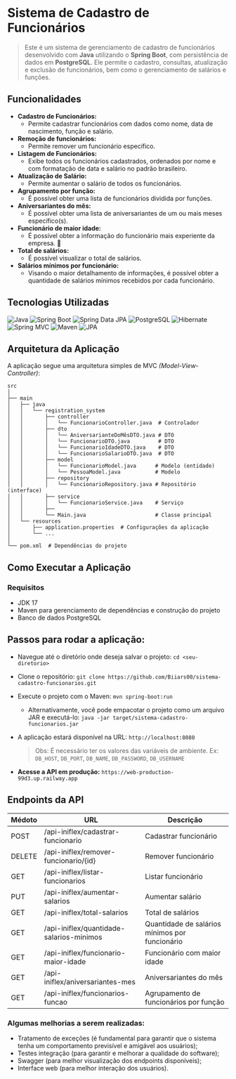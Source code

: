 # Sistema de Cadastro de Funcionários 

> Este é um sistema de gerenciamento de cadastro de funcionários desenvolvido com **Java** utilizando o **Spring Boot**, com persistência de dados em **PostgreSQL**. Ele permite o cadastro, consultas, atualização e exclusão de funcionários, bem como o gerenciamento de salários e funções.

## Funcionalidades
- **Cadastro de Funcionários:**
     - Permite cadastrar funcionários com dados como nome, data de nascimento, função e salário.
- **Remoção de funcionários:** 
     - Permite remover um funcionário específico.
- **Listagem de Funcionários:**
     - Exibe todos os funcionários cadastrados, ordenados por nome e com formatação de data e salário no padrão brasileiro.
- **Atualização de Salário:** 
     - Permite aumentar o salário de todos os funcionários.
- **Agrupamento por função:**
     - É possível obter uma lista de funcionários dividida por funções.
- **Aniversariantes do mês:**
     - É possível obter uma lista de aniversariantes de um ou mais meses específico(s).
- **Funcionário de maior idade:**
     - É possível obter a informação do funcionário mais experiente da empresa. 🎉
- **Total de salários:** 
     - É possível visualizar o total de salários.
- **Salários mínimos por funcionário:**
     - Visando o maior detalhamento de informações, é possível obter a quantidade de salários mínimos recebidos por cada funcionário.

## Tecnologias Utilizadas
![Java](https://img.shields.io/badge/Java-007396?style=flat&logo=java&logoColor=white)
![Spring Boot](https://img.shields.io/badge/Spring%20Boot-6DB33F?style=flat&logo=springboot&logoColor=white)
![Spring Data JPA](https://img.shields.io/badge/Spring%20Data%20JPA-6DB33F?style=flat&logo=spring&logoColor=white)
![PostgreSQL](https://img.shields.io/badge/PostgreSQL-336791?style=flat&logo=postgresql&logoColor=white)
![Hibernate](https://img.shields.io/badge/Hibernate-8D704A?style=flat&logo=hibernate&logoColor=white)
![Spring MVC](https://img.shields.io/badge/Spring%20MVC-6DB33F?style=flat&logo=spring&logoColor=white)
![Maven](https://img.shields.io/badge/Maven-C71A36?style=flat&logo=apachemaven&logoColor=white)
![JPA](https://img.shields.io/badge/JPA-1C3A3E?style=flat&logo=java&logoColor=white)

## Arquitetura da Aplicação
A aplicação segue uma arquitetura simples de MVC *(Model-View-Controller)*:

```
src
│
├── main
│   ├── java
│   │   └── registration_system
│   │       ├── controller
│   │       │   └── FuncionarioController.java  # Controlador
│   │       ├── dto
│   │       │   └── AniversarianteDoMêsDTO.java # DTO
│   │       │   └── FuncionarioDTO.java         # DTO
│   │       │   └── FuncionarioIdadeDTO.java    # DTO
│   │       │   └── FuncionarioSalarioDTO.java  # DTO
│   │       ├── model
│   │       │   └── FuncionarioModel.java      # Modelo (entidade)
│   │       │   └── PessoaModel.java           # Modelo 
│   │       ├── repository
│   │       │   └── FuncionarioRepository.java # Repositório (interface)
│   │       ├── service
│   │       │   └── FuncionarioService.java    # Serviço
│   │       ├──
│   │       └── Main.java                      # Classe principal
│   └── resources
│       ├── application.properties  # Configurações da aplicação
│       └── ...
│
└── pom.xml  # Dependências do projeto

```

## Como Executar a Aplicação

### Requisitos
- JDK 17
- Maven para gerenciamento de dependências e construção do projeto
- Banco de dados PostgreSQL

## Passos para rodar a aplicação:
- Navegue até o diretório onde deseja salvar o projeto:
`cd <seu-diretorio>`

- Clone o repositório:
`git clone https://github.com/Biiars00/sistema-cadastro-funcionarios.git`

- Execute o projeto com o Maven:
`mvn spring-boot:run`

   - Alternativamente, você pode empacotar o projeto como um arquivo JAR e executá-lo:
`java -jar target/sistema-cadastro-funcionarios.jar`

- A aplicação estará disponível na URL:
`http://localhost:8080`
     >Obs: É necessário ter os valores das variáveis de ambiente.
     Ex: `DB_HOST`, `DB_PORT`, `DB_NAME`, `DB_PASSWORD`, `DB_USERNAME`

- **Acesse a API em produção:** `https://web-production-99d3.up.railway.app`

## Endpoints da API

| Médoto   | URL                                      | Descrição |
| -------- | ---------------------------------------- | ----------- |
| POST     | /api-iniflex/cadastrar-funcionario       | Cadastrar funcionário |
| DELETE   | /api-iniflex/remover-funcionario/{id}    | Remover funcionário |
| GET      | /api-iniflex/listar-funcionarios         | Listar funcionário |
| PUT      | /api-iniflex/aumentar-salarios           | Aumentar salário |
| GET      | /api-iniflex/total-salarios              | Total de salários |
| GET      | /api-iniflex/quantidade-salarios-minimos | Quantidade de salários mínimos por funcionário |
| GET      | /api-iniflex/funcionario-maior-idade     | Funcionário com maior idade |
| GET      | /api-iniflex/aniversariantes-mes         | Aniversariantes do mês |
| GET      | /api-iniflex/funcionarios-funcao         | Agrupamento de funcionários por função |

### Algumas melhorias a serem realizadas:
- Tratamento de exceções (é fundamental para garantir que o sistema tenha um comportamento previsível e amigável aos usuários);
- Testes integração (para garantir e melhorar a qualidade do software);
- Swagger (para melhor visualização dos endpoints disponíveis);
- Interface web (para melhor interação dos usuários).

